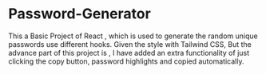 # Password-Generator
This a Basic Project of React , which is used to generate the random unique passwords  use different hooks. Given the style with Tailwind CSS, But the advance  part of this project is , I have added an extra functionality of just clicking the copy button, password highlights and copied automatically.
